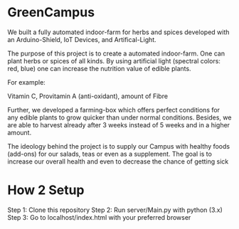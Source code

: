 # GreenCampus
We built a fully automated indoor-farm for herbs and spices developed with an Arduino-Shield, IoT Devices, and Artifical-Light. 

The purpose of this project is to create a automated indoor-farm. One can plant herbs or spices of all kinds.
By using artificial light (spectral colors: red, blue) one can increase the nutrition value of edible plants.

For example:

Vitamin C,
Provitamin A (anti-oxidant),
amount of Fibre

Further, we developed a farming-box which offers perfect conditions for any edible plants to grow quicker than under normal conditions. Besides, we are able to harvest already after 3 weeks instead of 5 weeks and in a higher amount.

The ideology behind the project is to supply our Campus with healthy foods (add-ons) for our salads, teas or even as a supplement. The goal is to increase our overall health and even to decrease the chance of getting sick 

# How 2 Setup
Step 1: Clone this repository
Step 2: Run server/Main.py with python (3.x)
Step 3: Go to localhost/index.html with your preferred browser
